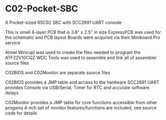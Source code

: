 # C02-Pocket-SBC
A Pocket-sized 65C02 SBC with SCC2691 UART console

This is small 4-layer PCB that is 3.8" x 2.5" in size
  ExpressPCB was used for the schematic and PCB layout
  Boards were acquired via their Miniboard Pro service
  
Atmel Wincupl was used to create the files needed to program the ATF22V10CQZ
WDC Tools was used to assemble and link all of assembler source files

C02BIOS and C02Monitor are separate source files

  C02BIOS provides a JMP table and access to the hardware
    SCC2691 UART provides Console via USB/Serial, Timer for RTC and accurate software delays
    
  C02Monitor provides a JMP table for core functions accessible from other progams
    A rich set of monitor features/functions are included, see source code for details
    
